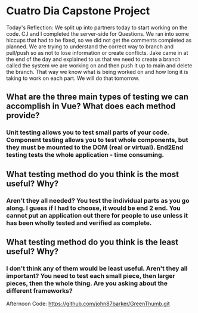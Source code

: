# Cuatro Dia Capstone Project

Today's Reflection: We split up into partners today to start working on the code.  CJ and I completed the server-side for Questions.  We ran into some hiccups that had to be fixed, so we did not get the comments completed as planned.  We are trying to understand the correct way to branch and pull/push so as not to lose information or create conflicts.  Jake came in at the end of the day and explained to us that we need to create a branch called the system we are working on and then push it up to main and delete the branch.  That way we know what is being worked on and how long it is taking to work on each part.  We will do that tomorrow.

## What are the three main types of testing we can accomplish in Vue? What does each method provide?

### Unit testing allows you to test small parts of your code. Component testing allows you to test whole components, but they must be mounted to the DOM (real or virtual). End2End testing tests the whole application - time consuming.

## What testing method do you think is the most useful? Why?

### Aren't they all needed?  You test the individual parts as you go along.  I guess if I had to choose, it would be end 2 end.  You cannot put an application out there for people to use unless it has been wholly tested and verified as complete.

## What testing method do you think is the least useful? Why?

### I don't think any of them would be least useful.  Aren't they all important?  You need to test each small piece, then larger pieces, then the whole thing.  Are you asking about the different frameworks?




Afternoon Code: https://github.com/john87barker/GreenThumb.git
